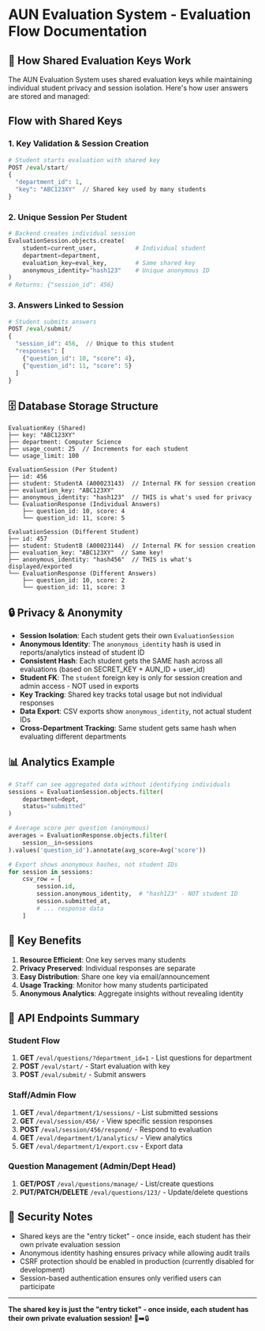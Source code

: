 # AUN Evaluation System - Evaluation Flow Documentation

## 🔑 How Shared Evaluation Keys Work

The AUN Evaluation System uses shared evaluation keys while maintaining individual student privacy and session isolation. Here's how user answers are stored and managed:

## Flow with Shared Keys

### 1. **Key Validation & Session Creation**
```python
# Student starts evaluation with shared key
POST /eval/start/
{
  "department_id": 1,
  "key": "ABC123XY"  // Shared key used by many students
} 
```

### 2. **Unique Session Per Student**
```python
# Backend creates individual session
EvaluationSession.objects.create(
    student=current_user,           # Individual student
    department=department,
    evaluation_key=eval_key,        # Same shared key
    anonymous_identity="hash123"    # Unique anonymous ID
)
# Returns: {"session_id": 456}
```

### 3. **Answers Linked to Session**
```python
# Student submits answers
POST /eval/submit/
{
  "session_id": 456,  // Unique to this student
  "responses": [
    {"question_id": 10, "score": 4},
    {"question_id": 11, "score": 5}
  ]
}
```

## 🗄️ Database Storage Structure

```
EvaluationKey (Shared)
├── key: "ABC123XY"
├── department: Computer Science
├── usage_count: 25  // Increments for each student
└── usage_limit: 100

EvaluationSession (Per Student)
├── id: 456
├── student: StudentA (A00023143)  // Internal FK for session creation
├── evaluation_key: "ABC123XY"
├── anonymous_identity: "hash123"  // THIS is what's used for privacy
└── EvaluationResponse (Individual Answers)
    ├── question_id: 10, score: 4
    └── question_id: 11, score: 5

EvaluationSession (Different Student)
├── id: 457  
├── student: StudentB (A00023144)  // Internal FK for session creation
├── evaluation_key: "ABC123XY"  // Same key!
├── anonymous_identity: "hash456"  // THIS is what's displayed/exported
└── EvaluationResponse (Different Answers)
    ├── question_id: 10, score: 2
    └── question_id: 11, score: 3
```

## 🔒 Privacy & Anonymity

- **Session Isolation**: Each student gets their own `EvaluationSession`
- **Anonymous Identity**: The `anonymous_identity` hash is used in reports/analytics instead of student ID
- **Consistent Hash**: Each student gets the SAME hash across all evaluations (based on SECRET_KEY + AUN_ID + user_id)
- **Student FK**: The `student` foreign key is only for session creation and admin access - NOT used in exports
- **Key Tracking**: Shared key tracks total usage but not individual responses
- **Data Export**: CSV exports show `anonymous_identity`, not actual student IDs
- **Cross-Department Tracking**: Same student gets same hash when evaluating different departments

## 📊 Analytics Example

```python
# Staff can see aggregated data without identifying individuals
sessions = EvaluationSession.objects.filter(
    department=dept, 
    status="submitted"
)

# Average score per question (anonymous)
averages = EvaluationResponse.objects.filter(
    session__in=sessions
).values('question_id').annotate(avg_score=Avg('score'))

# Export shows anonymous hashes, not student IDs
for session in sessions:
    csv_row = [
        session.id,
        session.anonymous_identity,  # "hash123" - NOT student ID
        session.submitted_at,
        # ... response data
    ]
```

## 🎯 Key Benefits

1. **Resource Efficient**: One key serves many students
2. **Privacy Preserved**: Individual responses are separate
3. **Easy Distribution**: Share one key via email/announcement
4. **Usage Tracking**: Monitor how many students participated
5. **Anonymous Analytics**: Aggregate insights without revealing identity

## 🚀 API Endpoints Summary

### Student Flow
1. **GET** `/eval/questions/?department_id=1` - List questions for department
2. **POST** `/eval/start/` - Start evaluation with key
3. **POST** `/eval/submit/` - Submit answers

### Staff/Admin Flow
1. **GET** `/eval/department/1/sessions/` - List submitted sessions
2. **GET** `/eval/session/456/` - View specific session responses
3. **POST** `/eval/session/456/respond/` - Respond to evaluation
4. **GET** `/eval/department/1/analytics/` - View analytics
5. **GET** `/eval/department/1/export.csv` - Export data

### Question Management (Admin/Dept Head)
1. **GET/POST** `/eval/questions/manage/` - List/create questions
2. **PUT/PATCH/DELETE** `/eval/questions/123/` - Update/delete questions

## 🔐 Security Notes

- Shared keys are the "entry ticket" - once inside, each student has their own private evaluation session
- Anonymous identity hashing ensures privacy while allowing audit trails
- CSRF protection should be enabled in production (currently disabled for development)
- Session-based authentication ensures only verified users can participate

---

**The shared key is just the "entry ticket" - once inside, each student has their own private evaluation session!** 🎫➡️🔒
